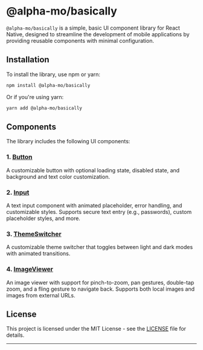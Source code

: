 # @alpha-mo/basically

`@alpha-mo/basically` is a simple, basic UI component library for React Native, designed to streamline the development of mobile applications by providing reusable components with minimal configuration.

## Installation

To install the library, use npm or yarn:

```bash
npm install @alpha-mo/basically
```

Or if you're using yarn:

```bash
yarn add @alpha-mo/basically
```

## Components

The library includes the following UI components:

### 1. [Button](./src/components/Button/readme.md)

A customizable button with optional loading state, disabled state, and background and text color customization.

### 2. [Input](./src/components/Input/readme.md)

A text input component with animated placeholder, error handling, and customizable styles. Supports secure text entry (e.g., passwords), custom placeholder styles, and more.

### 3. [ThemeSwitcher](./src/components/ThemeSwitcher/readme.md)

A customizable theme switcher that toggles between light and dark modes with animated transitions.

### 4. [ImageViewer](./src/components/ImageViewer/readme.md)

An image viewer with support for pinch-to-zoom, pan gestures, double-tap zoom, and a fling gesture to navigate back. Supports both local images and images from external URLs.

## License

This project is licensed under the MIT License - see the [LICENSE](./License) file for details.

---
